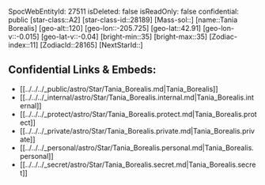 ﻿---
location: [42.91,-205.725,120]
type: Station
tags:
- astro/Star

---
SpocWebEntityId: 27511
isDeleted: false
isReadOnly: false
confidential: public
[star-class::A2]
[star-class-id::28189]
[Mass-sol::]
[name::Tania Borealis]
[geo-alt::120]
[geo-lon::-205.725]
[geo-lat::42.91]
[geo-lon-v::-0.015]
[geo-lat-v::-0.04]
[bright-min::35]
[bright-max::35]
[Zodiac-index::11]
[ZodiacId::28165]
[NextStarId::]



## Confidential Links & Embeds: 
- [[../../../_public/astro/Star/Tania_Borealis.md|Tania_Borealis]] 
- [[../../../_internal/astro/Star/Tania_Borealis.internal.md|Tania_Borealis.internal]] 
- [[../../../_protect/astro/Star/Tania_Borealis.protect.md|Tania_Borealis.protect]] 
- [[../../../_private/astro/Star/Tania_Borealis.private.md|Tania_Borealis.private]] 
- [[../../../_personal/astro/Star/Tania_Borealis.personal.md|Tania_Borealis.personal]] 
- [[../../../_secret/astro/Star/Tania_Borealis.secret.md|Tania_Borealis.secret]] 
